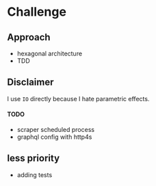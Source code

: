 # Challenge

## Approach

- hexagonal architecture
- TDD

## Disclaimer

I use `IO` directly because I hate parametric effects.

#### TODO

- scraper scheduled process
- graphql config with http4s

## less priority
- adding tests
